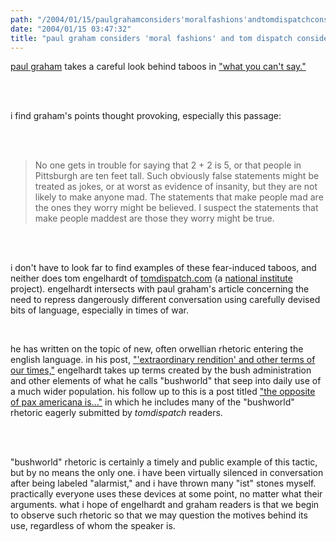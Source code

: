 ```yaml
---
path: "/2004/01/15/paulgrahamconsiders'moralfashions'andtomdispatchconsiderstheirrhetoric" 
date: "2004/01/15 03:47:32" 
title: "paul graham considers 'moral fashions' and tom dispatch considers their rhetoric" 
---
```

<p><a href="http://www.paulgraham.com/bio.html" title="paul graham bio">paul graham</a> takes a careful look behind taboos in <a href="http://www.paulgraham.com/say.html" title="what you can't say">"what you can't say."</a></p><br><br><p>i find graham's points thought provoking, especially this passage:</p><br><br><blockquote>No one gets in trouble for saying that 2 + 2 is 5, or that people in Pittsburgh are ten feet tall. Such obviously false statements might be treated as jokes, or at worst as evidence of insanity, but they are not likely to make anyone mad. The statements that make people mad are the ones they worry might be believed. I suspect the statements that make people maddest are those they worry might be true.</blockquote><br><br><p>i don't have to look far to find examples of these fear-induced taboos, and neither does tom engelhardt of <a href="http://www.tomdispatch.com">tomdispatch.com</a> (a <a href="http://www.nationalinstitute.org" title="the national institute homepage">national institute</a> project). engelhardt intersects with paul graham's article concerning the need to repress dangerously different conversation using carefully devised bits of language, especially in times of war.</p><br><p>he has written on the topic of new, often orwellian rhetoric entering the english language. in his post, <a href="http://www.nationinstitute.org/tomdispatch/index.mhtml?pid=1164" title="'extraordinary rendition' and other terms of our times">"'extraordinary rendition' and other terms of our times,"</a> engelhardt takes up terms created by the bush administration and other elements of what he calls "bushworld" that seep into daily use of a much wider population.  his follow up to this is a post titled <a href="http://www.nationinstitute.org/tomdispatch/index.mhtml?pid=1176" title="the opposite of pax americana is">"the opposite of pax americana is..."</a> in which he includes many of the "bushworld" rhetoric eagerly submitted by <i>tomdispatch</i> readers.</p><br><br><p>"bushworld" rhetoric is certainly a timely and public example of this tactic, but by no means the only one. i have been virtually silenced in conversation after being labeled "alarmist," and i have thrown many "ist" stones myself. practically everyone uses these devices at some point, no matter what their arguments. what i hope of engelhardt and graham readers is that we begin to observe such rhetoric so that we may question the motives behind its use, regardless of whom the speaker is.  </p>